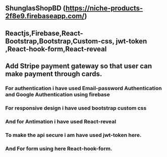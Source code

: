 ## ShunglasShopBD   (https://niche-products-2f8e9.firebaseapp.com/)


##  Reactjs,Firebase,React-Bootstrap,Bootstrap,Custom-css, jwt-token ,React-hook-form,React-reveal
## Add Stripe payment gateway so that user can make payment through cards.

### For authentication i have used Email-password Authentication and Google Authentication using firebase

### For responsive design i have used bootstrap custom css

### And for Antimation i have used React-reveal
### To make the api secure i am have used jwt-token here.
### And For form using here React-hook-form.
